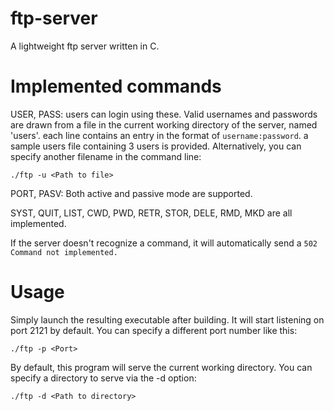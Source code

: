 # ftp-server
A lightweight ftp server written in C.

# Implemented commands
USER, PASS: users can login using these. Valid usernames and passwords are drawn
from a file in the current working directory of the server, named 'users'.
each line contains an entry in the format of `username:password`.
a sample users file containing 3 users is provided.
Alternatively, you can specify another filename in the command line:

`./ftp -u <Path to file>`

PORT, PASV: Both active and passive mode are supported.

SYST, QUIT, LIST, CWD, PWD, RETR, STOR, DELE, RMD, MKD are all implemented.

If the server doesn't recognize a command, it will automatically send a
`502 Command not implemented.`

# Usage
Simply launch the resulting executable after building. It will start listening on
port 2121 by default. You can specify a different port number like this:

`./ftp -p <Port>`

By default, this program will serve the current working directory. You can
specify a directory to serve via the -d option:

`./ftp -d <Path to directory>`
